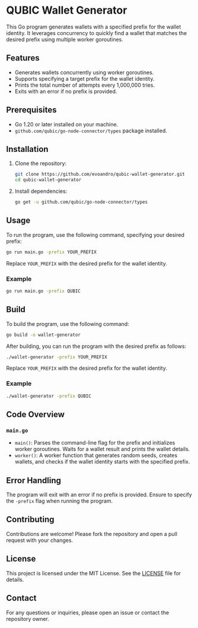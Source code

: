 # QUBIC Wallet Generator

This Go program generates wallets with a specified prefix for the wallet identity. It leverages concurrency to quickly find a wallet that matches the desired prefix using multiple worker goroutines.

## Features

- Generates wallets concurrently using worker goroutines.
- Supports specifying a target prefix for the wallet identity.
- Prints the total number of attempts every 1,000,000 tries.
- Exits with an error if no prefix is provided.

## Prerequisites

- Go 1.20 or later installed on your machine.
- `github.com/qubic/go-node-connector/types` package installed.

## Installation

1. Clone the repository:

    ```sh
    git clone https://github.com/evoandro/qubic-wallet-generator.git
    cd qubic-wallet-generator
    ```

2. Install dependencies:

    ```sh
    go get -u github.com/qubic/go-node-connector/types
    ```

## Usage

To run the program, use the following command, specifying your desired prefix:

```sh
go run main.go -prefix YOUR_PREFIX
```

Replace `YOUR_PREFIX` with the desired prefix for the wallet identity.

### Example

```sh
go run main.go -prefix QUBIC
```

## Build

To build the program, use the following command:

```sh
go build -o wallet-generator
```

After building, you can run the program with the desired prefix as follows:

```sh
./wallet-generator -prefix YOUR_PREFIX
```

Replace `YOUR_PREFIX` with the desired prefix for the wallet identity.

### Example

```sh
./wallet-generator -prefix QUBIC
```

## Code Overview

### `main.go`

- `main()`: Parses the command-line flag for the prefix and initializes worker goroutines. Waits for a wallet result and prints the wallet details.
- `worker()`: A worker function that generates random seeds, creates wallets, and checks if the wallet identity starts with the specified prefix.

## Error Handling

The program will exit with an error if no prefix is provided. Ensure to specify the `-prefix` flag when running the program.

## Contributing

Contributions are welcome! Please fork the repository and open a pull request with your changes.

## License

This project is licensed under the MIT License. See the [LICENSE](LICENSE) file for details.

## Contact

For any questions or inquiries, please open an issue or contact the repository owner.
